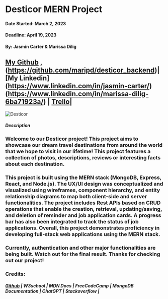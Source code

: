 # Desticor MERN Project 
#### Date Started: March 2, 2023
#### Deadline: April 19, 2023

#### By: Jasmin Carter & Marissa Dilig

## [My Github](https://github.com/maripd/desticor_frontend) ,(https://github.com/maripd/desticor_backend)| [My Linkedin] (https://www.linkedin.com/in/jasmin-carter/)(https://www.linkedin.com/in/marissa-dilig-6ba71923a/) | [Trello](https://trello.com/b/51foy0nd/peer-group-project)|

![Desticor](https://i.imgur.com/w4hrLAL.png)

##### **Description**

### Welcome to our Desticor project! This project aims to showcase our dream travel destinations from around the world that we hope to visit in our lifetime! This project features a collection of photos, descriptions, reviews or interesting facts about each destination.

### This project is built using the MERN stack (MongoDB, Express, React, and Node.js). The UX/UI design was conceptualized and visualized using wireframes, component hierarchy, and entity relationship diagrams to map both client-side and server functionalities. The project includes Rest APIs based on CRUD operations that enable the creation, retrieval, updating/saving, and deletion of reminder and job application cards. A progress bar has also been integrated to track the status of job applications. Overall, this project demonstrates proficiency in developing full-stack web applications using the MERN stack.

### Currently, authentication and other major functionalities are being built. Watch out for the final result. Thanks for checking out our project! 



### Credits:

##### [Github](github.com) | W3school | MDN Docs | FreeCodeCamp | MongoDB Documentation | ChatGPT | Stackoverflow | 
